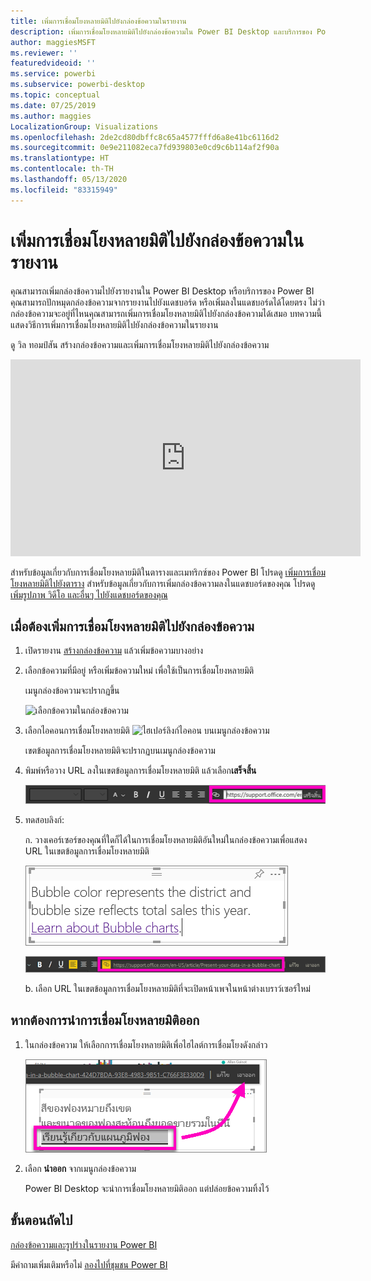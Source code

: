```yaml
---
title: เพิ่มการเชื่อมโยงหลายมิติไปยังกล่องข้อความในรายงาน
description: เพิ่มการเชื่อมโยงหลายมิติไปยังกล่องข้อความใน Power BI Desktop และบริการของ Power BI
author: maggiesMSFT
ms.reviewer: ''
featuredvideoid: ''
ms.service: powerbi
ms.subservice: powerbi-desktop
ms.topic: conceptual
ms.date: 07/25/2019
ms.author: maggies
LocalizationGroup: Visualizations
ms.openlocfilehash: 2de2cd80dbffc8c65a4577fffd6a8e41bc6116d2
ms.sourcegitcommit: 0e9e211082eca7fd939803e0cd9c6b114af2f90a
ms.translationtype: HT
ms.contentlocale: th-TH
ms.lasthandoff: 05/13/2020
ms.locfileid: "83315949"
---
```

# <a name="add-a-hyperlink-to-a-text-box-in-a-report"></a>เพิ่มการเชื่อมโยงหลายมิติไปยังกล่องข้อความในรายงาน
คุณสามารถเพิ่มกล่องข้อความไปยังรายงานใน Power BI Desktop หรือบริการของ Power BI คุณสามารถปักหมุดกล่องข้อความจากรายงานไปยังแดชบอร์ด หรือเพิ่มลงในแดชบอร์ดได้โดยตรง ไม่ว่ากล่องข้อความจะอยู่ที่ไหนคุณสามารถเพิ่มการเชื่อมโยงหลายมิติไปยังกล่องข้อความได้เสมอ บทความนี้แสดงวิธีการเพิ่มการเชื่อมโยงหลายมิติไปยังกล่องข้อความในรายงาน 


ดู วิล ทอมป์สัน สร้างกล่องข้อความและเพิ่มการเชื่อมโยงหลายมิติไปยังกล่องข้อความ 

<iframe width="560" height="315" src="https://www.youtube.com/embed/_3q6VEBhGew#t=0m55s" frameborder="0" allowfullscreen></iframe>

สำหรับข้อมูลเกี่ยวกับการเชื่อมโยงหลายมิติในตารางและเมทริกซ์ของ Power BI โปรดดู [เพิ่มการเชื่อมโยงหลายมิติไปยังตาราง](power-bi-hyperlinks-in-tables.md) สำหรับข้อมูลเกี่ยวกับการเพิ่มกล่องข้อความลงในแดชบอร์ดของคุณ โปรดดู [เพิ่มรูปภาพ วิดีโอ และอื่นๆ ไปยังแดชบอร์ดของคุณ](service-dashboard-add-widget.md) 

## <a name="to-add-a-hyperlink-to-a-text-box"></a>เมื่อต้องเพิ่มการเชื่อมโยงหลายมิติไปยังกล่องข้อความ
1. เปิดรายงาน [สร้างกล่องข้อความ](power-bi-reports-add-text-and-shapes.md) แล้วเพิ่มข้อความบางอย่าง 
2. เลือกข้อความที่มีอยู่ หรือเพิ่มข้อความใหม่ เพื่อใช้เป็นการเชื่อมโยงหลายมิติ 

   เมนูกล่องข้อความจะปรากฏขึ้น
   
   ![เลือกข้อความในกล่องข้อความ](media/service-add-hyperlink-to-text-box/power-bi-hyperlink-new.png)
3. เลือกไอคอนการเชื่อมโยงหลายมิติ ![ไฮเปอร์ลิงก์ไอคอน](media/service-add-hyperlink-to-text-box/power-bi-hyperlink-icon.png) บนเมนูกล่องข้อความ

   เขตข้อมูลการเชื่อมโยงหลายมิติจะปรากฏบนเมนูกล่องข้อความ

4. พิมพ์หรือวาง URL ลงในเขตข้อมูลการเชื่อมโยงหลายมิติ แล้วเลือก**เสร็จสิ้น**
   
   ![พิมพ์ หรือวาง URL ลงในเขตข้อมูลการเชื่อมโยงหลายมิติ](media/service-add-hyperlink-to-text-box/power-bi-add-link.png)
5. ทดสอบลิงก์:  

   ก. วางเคอร์เซอร์ของคุณที่ใดก็ได้ในการเชื่อมโยงหลายมิติอันใหม่ในกล่องข้อความเพื่อแสดง URL ในเขตข้อมูลการเชื่อมโยงหลายมิติ  
     
      ![การเชื่อมโยงหลายมิติในกล่องข้อความ](media/service-add-hyperlink-to-text-box/power-bi-test-link.png)
   
      ![URL ในเขตข้อมูลการเชื่อมโยงหลายมิติ](media/service-add-hyperlink-to-text-box/power-bi-hyperlink-edit.png)

   b. เลือก URL ในเขตข้อมูลการเชื่อมโยงหลายมิติที่จะเปิดหน้าเพจในหน้าต่างเบราว์เซอร์ใหม่

## <a name="to-remove-the-hyperlink"></a>หากต้องการนำการเชื่อมโยงหลายมิติออก
1. ในกล่องข้อความ ให้เลือกการเชื่อมโยงหลายมิติเพื่อไฮไลต์การเชื่อมโยงดังกล่าว
   
     ![นำการเชื่อมโยงหลายมิติออก](media/service-add-hyperlink-to-text-box/power-bi-hyperlink-remove.png)
2. เลือก **นำออก** จากเมนูกล่องข้อความ 

   Power BI Desktop จะนำการเชื่อมโยงหลายมิติออก แต่ปล่อยข้อความทิ้งไว้

## <a name="next-steps"></a>ขั้นตอนถัดไป
[กล่องข้อความและรูปร่างในรายงาน Power BI](power-bi-reports-add-text-and-shapes.md)

มีคำถามเพิ่มเติมหรือไม่ [ลองไปที่ชุมชน Power BI](https://community.powerbi.com/)

